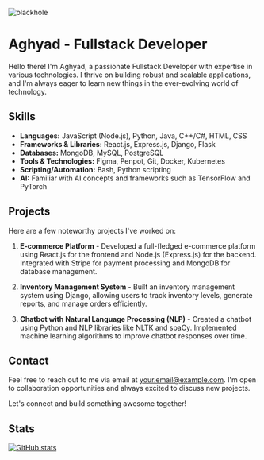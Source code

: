 ![blackhole](https://github.com/dr-dark-flames/dr-dark-flames/assets/12224035/abdbdf0c-ff80-4b63-81e6-30fb84a703e4)

# Aghyad - Fullstack Developer

Hello there! I'm Aghyad, a passionate Fullstack Developer with expertise in various technologies. I thrive on building robust and scalable applications, and I'm always eager to learn new things in the ever-evolving world of technology.

## Skills

- **Languages:** JavaScript (Node.js), Python, Java, C++/C#, HTML, CSS
- **Frameworks & Libraries:** React.js, Express.js, Django, Flask
- **Databases:** MongoDB, MySQL, PostgreSQL
- **Tools & Technologies:** Figma, Penpot, Git, Docker, Kubernetes
- **Scripting/Automation:** Bash, Python scripting
- **AI:** Familiar with AI concepts and frameworks such as TensorFlow and PyTorch

## Projects

Here are a few noteworthy projects I've worked on:

1. **E-commerce Platform** - Developed a full-fledged e-commerce platform using React.js for the frontend and Node.js (Express.js) for the backend. Integrated with Stripe for payment processing and MongoDB for database management.

2. **Inventory Management System** - Built an inventory management system using Django, allowing users to track inventory levels, generate reports, and manage orders efficiently.

3. **Chatbot with Natural Language Processing (NLP)** - Created a chatbot using Python and NLP libraries like NLTK and spaCy. Implemented machine learning algorithms to improve chatbot responses over time.

## Contact

Feel free to reach out to me via email at [your.email@example.com](mailto:your.email@example.com). I'm open to collaboration opportunities and always excited to discuss new projects.

Let's connect and build something awesome together!

## Stats

[![GitHub stats](https://github-readme-stats.vercel.app/api?username=dr-dark-flames)](https://github.com/anuraghazra/github-readme-stats)

